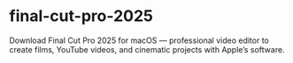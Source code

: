 # final-cut-pro-2025
Download Final Cut Pro 2025 for macOS — professional video editor to create films, YouTube videos, and cinematic projects with Apple’s software.
